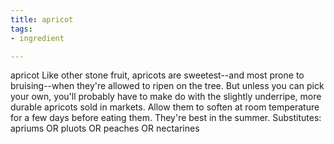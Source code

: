 ```yaml
---
title: apricot
tags:
- ingredient

---
```

apricot Like other stone fruit, apricots are sweetest--and most prone to bruising--when they're allowed to ripen on the tree. But unless you can pick your own, you'll probably have to make do with the slightly underripe, more durable apricots sold in markets. Allow them to soften at room temperature for a few days before eating them. They're best in the summer. Substitutes: apriums OR pluots OR peaches OR nectarines
